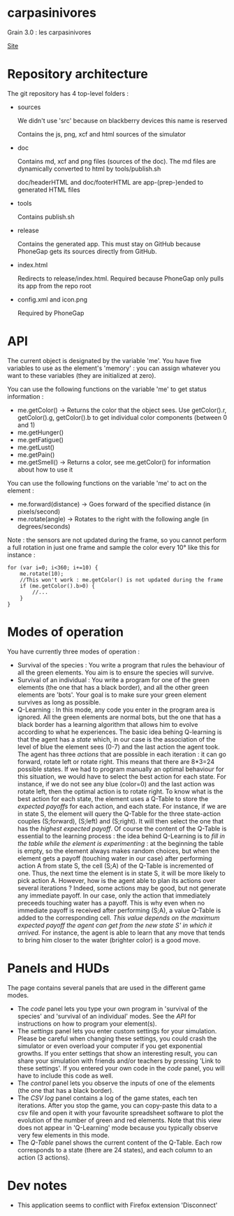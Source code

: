 carpasinivores
==============

Grain 3.0 : les carpasinivores

[Site](http://198.245.54.228/carpasinivores)

Repository architecture
=======================

The git repository has 4 top-level folders : 

- sources
  
  We didn't use 'src' because on blackberry devices this name is reserved

  Contains the js, png, xcf and html sources of the simulator

- doc
  
  Contains md, xcf and png files (sources of the doc). The md files are dynamically converted to html by tools/publish.sh

  doc/headerHTML and doc/footerHTML are app-(prep-)ended to generated HTML files

- tools
  
  Contains publish.sh

- release
  
  Contains the generated app. This must stay on GitHub because PhoneGap gets its sources directly from GitHub.

- index.html

  Redirects to release/index.html. Required because PhoneGap only pulls its app from the repo root

- config.xml and icon.png

  Required by PhoneGap

API
===

The current object is designated by the variable 'me'. You have five variables to use as the element's 'memory' : you can assign whatever you want to these variables (they are initialized at zero).

You can use the following functions on the variable 'me' to get status information : 
- me.getColor() -> Returns the color that the object sees. Use getColor().r, getColor().g, getColor().b to get individual color components (between 0 and 1)
- me.getHunger()
- me.getFatigue()
- me.getLust()
- me.getPain()
- me.getSmell() -> Returns a color, see me.getColor() for information about how to use it

You can use the following functions on the variable 'me' to act on the element : 
- me.forward(distance) -> Goes forward of the specified distance (in pixels/second)
- me.rotate(angle) -> Rotates to the right with the following angle (in degrees/seconds)

Note : the sensors are not updated during the frame, so you cannot perform a full rotation in just one frame and sample the color every 10° like this for instance : 

    for (var i=0; i<360; i+=10) {
        me.rotate(10);
        //This won't work : me.getColor() is not updated during the frame
        if (me.getColor().b>0) {
            //...
        }
    }

Modes of operation
==================

You have currently three modes of operation : 
 - Survival of the species : You write a program that rules the behaviour of all the green elements. You aim is to ensure the species will survive.
 - Survival of an individual : You write a program for one of the green elements (the one that has a black border), and all the other green elements are 'bots'.
   Your goal is to make sure your green element survives as long as possible.
 - Q-Learning : In this mode, any code you enter in the program area is ignored. All the green elements are normal bots, but the one that has a black border has a
   learning algorithm that allows him to evolve according to what he experiences.
   The basic idea behing Q-learning is that the agent has a *state* which, in our case is the association of the level of blue the element sees (0-7) and the last
   action the agent took. The agent has three *actions* that are possible in each iteration : it can go forward, rotate left or rotate right. This means that there are
   8*3=24 possible states. If we had to program manually an optimal behaviour for this situation, we would have to select the best action for each state. For instance,
   if we do not see any blue (color=0) and the last action was rotate left, then the optimal action is to rotate right.
   To know what is the best action for each state, the element uses a Q-Table to store the *expected payoffs* for each action, and each state. For instance, if we are in state
   S, the element will query the Q-Table for the three state-action couples (S;forward), (S;left) and (S;right). It will then select the one that has the *highest expected
   payoff*.
   Of course the content of the Q-Table is essential to the learning process : the idea behind Q-Learning is to *fill in the table while the element is experimenting* : at the
   beginning the table is empty, so the element always makes random choices, but when the element gets a payoff (touching water in our case) after performing action A from state S, 
   the cell (S;A) of the Q-Table is incremented of one. Thus, the next time the element is in state S, it will be more likely to pick action A.
   However, how is the agent able to plan its actions over several iterations ? Indeed, some actions may be good, but not generate any immediate payoff. In our case, only the action
   that immediately preceeds touching water has a payoff. This is why even when no immediate payoff is received after performing (S;A), a value Q-Table is added to the corresponding
   cell. *This value depends on the maximum expected payoff the agent can get from the new state S' in which it arrived.* For instance, the agent is able to learn that any move that
   tends to bring him closer to the water (brighter color) is a good move.


Panels and HUDs
===============

The page contains several panels that are used in the different game modes.
 - The *code* panel lets you type your own program in 'survival of the species' and 'survival of an individual' modes. See the *API* for instructions on how to program your element(s).
 - The *settings* panel lets you enter custom settings for your simulation. Please be careful when changing these settings, you could crash the simulator or even overload your computer
   if you get exponential growths.
   If you enter settings that show an interesting result, you can share your simulation with friends and/or teachers by pressing 'Link to these settings'. If you entered your own code
   in the *code* panel, you will have to include this code as well.
 - The *control* panel lets you observe the inputs of one of the elements (the one that has a black border).
 - The *CSV log* panel contains a log of the game states, each ten iterations. After you stop the game, you can copy-paste this data to a csv file and open it with your favourite
   spreadsheet software to plot the evolution of the number of green and red elements. Note that this view does not appear in 'Q-Learning' mode because you typically observe very few
   elements in this mode.
 - The *Q-Table* panel shows the current content of the Q-Table. Each row corresponds to a state (there are 24 states), and each column to an action (3 actions).


Dev notes
=========

- This application seems to conflict with Firefox extension 'Disconnect'

